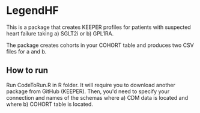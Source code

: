 # LegendHF
 
This is a package that creates KEEPER profiles for patients with suspected heart failure taking a) SGLT2i or b) GPL1RA.

The package creates cohorts in your COHORT table and produces two CSV files for a and b.

## How to run

Run CodeToRun.R in R folder.
It will require you to download another package from GitHub (KEEPER).
Then, you'd need to specify your connection and names of the schemas where a) CDM data is located and where b) COHORT table is located.